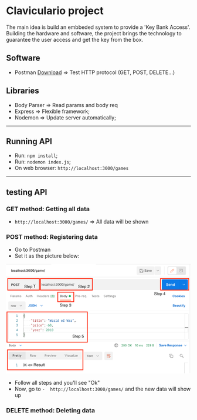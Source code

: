 # Claviculario project

The main idea is build an embbeded system to provide a 'Key Bank Access'. Building the hardware and software, the project brings the technology to guarantee the user access and get the key from the box.

## Software

- Postman [Download](https://www.postman.com/downloads/) => Test HTTP protocol (GET, POST, DELETE...)


## Libraries 

- Body Parser => Read params and body req
- Express => Flexible framework;
- Nodemon => Update server automatically;

<hr>

## Running API

- Run: `npm install`;
- Run: `nodemon index.js`;
- On web browser: `http://localhost:3000/games`

<hr>

## testing API

### GET method: Getting all data
-  `http://localhost:3000/games/` => All data will be shown

### POST method: Registering data
- Go to Postman
- Set it as the picture below:

<p align="center">
  <img  src="src/img1.png">
</p>

- Follow all steps and you'll see "Ok"
- Now, go to `-  http://localhost:3000/games/` and the new data will show up

### DELETE method: Deleting data